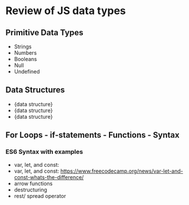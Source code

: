 # Review of JS data types

## Primitive Data Types
- Strings
- Numbers
- Booleans
- Null
- Undefined

## Data Structures
- {data structure}
- {data structure}
- {data structure}

## For Loops - if-statements - Functions - Syntax

### ES6 Syntax with examples
- var, let, and const: 
- var, let, and const: https://www.freecodecamp.org/news/var-let-and-const-whats-the-difference/
- arrow functions
- destructuring
- rest/ spread operator

